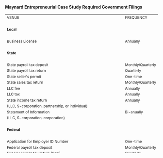 <p><strong>Maynard Entrepreneurial Case Study Required Government Filings </strong></p>
<table border="0" height="457" width="408">
<tbody>
<tr>
<td style="font-size: 12px;">VENUE</td>
<td style="font-size: 12px;">FREQUENCY<br></td>
</tr>
<tr>
<td style="font-size: 12px;"><br></td>
<td style="font-size: 12px;"><br></td>
</tr>
<tr>
<td style="font-size: 12px;"><strong>Local</strong></td>
<td style="font-size: 12px;"><br></td>
</tr>
<tr>
<td style="font-size: 12px;"><br></td>
<td style="font-size: 12px;"><br></td>
</tr>
<tr>
<td style="font-size: 12px;">Business License</td>
<td style="font-size: 12px;">Annually</td>
</tr>
<tr>
<td style="font-size: 12px;"><br></td>
<td style="font-size: 12px;"><br></td>
</tr>
<tr>
<td style="font-size: 12px;"><strong>State</strong></td>
<td style="font-size: 12px;"><br></td>
</tr>
<tr>
<td style="font-size: 12px;"><br></td>
<td style="font-size: 12px;"><br></td>
</tr>
<tr>
<td style="font-size: 12px;">State payroll tax deposit<strong><br></strong></td>
<td style="font-size: 12px;">Monthly/Quarterly<br></td>
</tr>
<tr>
<td style="font-size: 12px;">State payroll tax return<br></td>
<td style="font-size: 12px;">Quarterly <br></td>
</tr>
<tr>
<td style="font-size: 12px;">State seller's permit<br></td>
<td style="font-size: 12px;">One-time<br></td>
</tr>
<tr>
<td style="font-size: 12px;">State sales tax return<br></td>
<td style="font-size: 12px;">Monthly/Quarterly<br></td>
</tr>
<tr>
<td style="font-size: 12px;">LLC fee<br></td>
<td style="font-size: 12px;">Annually<br></td>
</tr>
<tr>
<td style="font-size: 12px;">LLC tax<br></td>
<td style="font-size: 12px;">Annually<br></td>
</tr>
<tr>
<td style="font-size: 12px;">State income tax return<br></td>
<td style="font-size: 12px;">Annually<br></td>
</tr>
<tr>
<td style="font-size: 12px;">(LLC, S-corporation, partnership, or individual)<br></td>
<td style="font-size: 12px;"><br></td>
</tr>
<tr>
<td style="font-size: 12px;">Statement of Information<br></td>
<td style="font-size: 12px;">Bi-anually<br></td>
</tr>
<tr>
<td style="font-size: 12px;">(LLC, S-corporation, corporation)<br></td>
<td style="font-size: 12px;"><br></td>
</tr>
<tr>
<td style="font-size: 12px;"><br></td>
<td style="font-size: 12px;"><br></td>
</tr>
<tr>
<td style="font-size: 12px;"><strong>Federal </strong><br></td>
<td style="font-size: 12px;"><br></td>
</tr>
<tr>
<td style="font-size: 12px;"><br></td>
<td style="font-size: 12px;"><br></td>
</tr>
<tr>
<td style="font-size: 12px;">Application for Employer ID Number<br></td>
<td style="font-size: 12px;">One-time<br></td>
</tr>
<tr>
<td style="font-size: 12px;">Federal payroll tax deposit<br></td>
<td style="font-size: 12px;">Monthly/Quarterly<br></td>
</tr>
<tr>
<td style="font-size: 12px;">Federal payroll tax return (941)<br></td>
<td style="font-size: 12px;">Quarterly<br></td>
</tr>
<tr>
<td style="font-size: 12px;">Federal unemployment tax return (940)<br></td>
<td style="font-size: 12px;">Annually<br></td>
</tr>
<tr>
<td style="font-size: 12px;">W2 - Wage and Tax statement<br></td>
<td style="font-size: 12px;">Annually<br></td>
</tr>
<tr>
<td style="font-size: 12px;">W3 - Transmittal of Wages and Tax Statement<br></td>
<td style="font-size: 12px;">Annually<br></td>
</tr>
<tr>
<td style="font-size: 12px;">W9 - Request for Taxpayer Identification Number<br></td>
<td style="font-size: 12px;">As needed<br></td>
</tr>
<tr>
<td style="font-size: 12px;">(employees and contractors)<br></td>
<td style="font-size: 12px;"><br></td>
</tr>
<tr>
<td style="font-size: 12px;">1099 - Miscellaneous Income/Contractors<br></td>
<td style="font-size: 12px;">Annually <br></td>
</tr>
<tr>
<td style="font-size: 12px;">1096 - Summary of 1099s/Contractors <br></td>
<td style="font-size: 12px;">Annually<br></td>
</tr>
<tr>
<td style="font-size: 12px;">Federal income tax return<br></td>
<td style="font-size: 12px;">Annually<br></td>
</tr>
<tr>
<td style="font-size: 12px;">(LLC, S-corporation, partnership or individual)<br></td>
<td style="font-size: 12px;"><br></td>
</tr>
<tr>
<td style="font-size: 12px;">Trademark application with U.S. Patent and Trademark Office (USPTO)<br></td>
<td style="font-size: 12px;">As needed<br></td>
</tr>
<tr>
<td style="font-size: 12px;"><br></td>
<td style="font-size: 12px;"><br></td>
</tr>
</tbody>
</table>